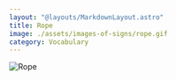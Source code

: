 ```yaml
---
layout: "@layouts/MarkdownLayout.astro"
title: Rope
image: ./assets/images-of-signs/rope.gif
category: Vocabulary
---
```


![Rope](@signs/rope.gif)
